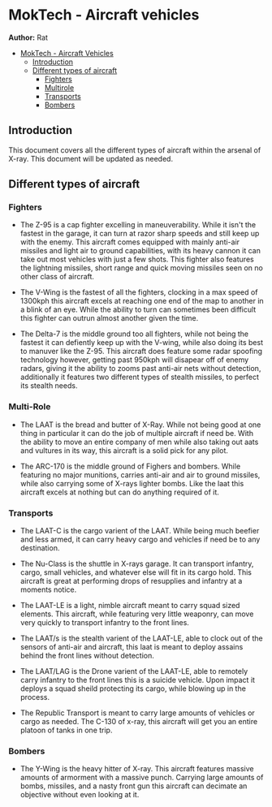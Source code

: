 # MokTech - Aircraft vehicles

**Author:** Rat

- [MokTech - Aircraft Vehicles](#moktech---aircraft-Vehicles)
  - [Introduction](#introduction)
  - [Different types of aircraft](#different-types-of-aircraft)
    - [Fighters](#Fighters)
    - [Multirole](#Multirole)
    - [Transports](#Transports)
    - [Bombers](#Bombers)

## Introduction

This document covers all the different types of aircraft within the arsenal of X-ray. This document will be updated as needed. 

## Different types of aircraft

### Fighters

* The Z-95 is a cap fighter excelling in maneuverability. While it isn't the fastest in the garage, it can turn at razor sharp speeds and still keep up with the enemy. This aircraft comes equipped with mainly anti-air missiles and light air to ground capabilities, with its heavy cannon it can take out most vehicles with just a few shots. This fighter also features the lightning missiles, short range and quick moving missiles seen on no other class of aircraft. 

* The V-Wing is the fastest of all the fighters, clocking in a max speed of 1300kph this aircraft excels at reaching one end of the map to another in a blink of an eye. While the ability to turn can sometimes been difficult this fighter can outrun almost another given the time. 

* The Delta-7 is the middle ground too all fighters, while not being the fastest it can defiently keep up with the V-wing, while also doing its best to manuver like the Z-95. This aircraft does feature some radar spoofing technology however, getting past 950kph will disapear off of enemy radars, giving it the ability to zooms past anti-air nets without detection, additionally it features two different types of stealth missiles, to perfect its stealth needs.

### Multi-Role

* The LAAT is the bread and butter of X-Ray. While not being good at one thing in particular it can do the job of multiple aircraft if need be. With the ability to move an entire company of men while also taking out aats and vultures in its way, this aircraft is a solid pick for any pilot.

* The ARC-170 is the middle ground of Fighers and bombers. While featuring no major munitions, carries anti-air and air to ground missiles, while also carrying some of X-rays lighter bombs. Like the laat this aircraft excels at nothing but can do anything required of it. 

### Transports

* The LAAT-C is the cargo varient of the LAAT. While being much beefier and less armed, it can carry heavy cargo and vehicles if need be to any destination. 

* The Nu-Class is the shuttle in X-rays garage. It can transport infantry, cargo, small vehicles, and whatever else will fit in its cargo hold. This aircraft is great at performing drops of resupplies and infantry at a moments notice. 

* The LAAT-LE is a light, nimble aircraft meant to carry squad sized elements. This aircraft, while featuring very little weaponry, can move very quickly to transport infantry to the front lines. 

* The LAAT/s is the stealth varient of the LAAT-LE, able to clock out of the sensors of anti-air and aircraft, this laat is meant to deploy assains behind the front lines without detection. 

* The LAAT/LAG is the Drone varient of the LAAT-LE, able to remotely carry infantry to the front lines this is a suicide vehicle. Upon impact it deploys a squad sheild protecting its cargo, while blowing up in the process. 

* The Republic Transport is meant to carry large amounts of vehicles or cargo as needed. The C-130 of x-ray, this aircraft will get you an entire platoon of tanks in one trip. 

### Bombers

* The Y-Wing is the heavy hitter of X-ray. This aircraft features massive amounts of armorment with a massive punch. Carrying large amounts of bombs, missiles, and a nasty front gun this aircraft can decimate an objective without even looking at it. 
